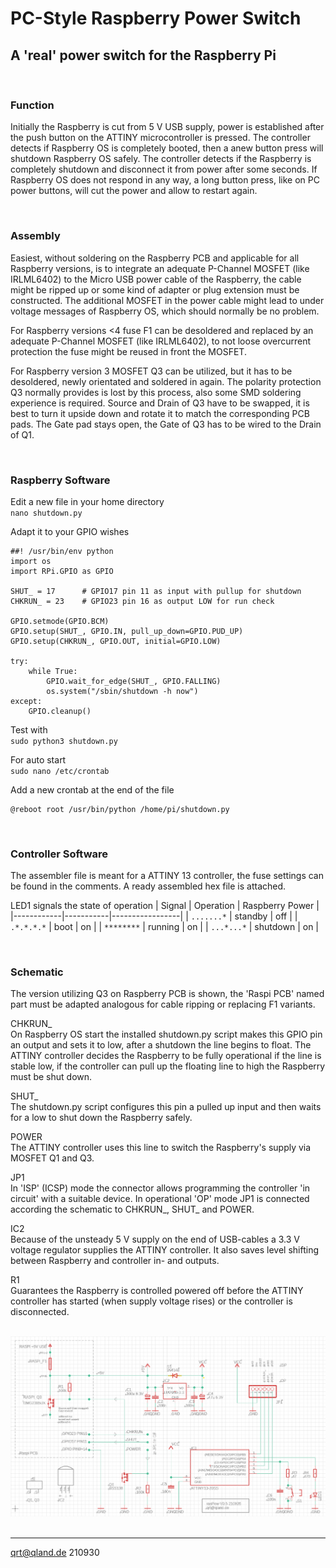 # **PC-Style Raspberry Power Switch**

## A 'real' power switch for the Raspberry Pi

<br>

### **Function**
Initially the Raspberry is cut from 5 V USB supply, power is established after the push button on the ATTINY microcontroller is pressed. The controller detects if Raspberry OS is completely booted, then a anew button press will shutdown Raspberry OS safely. The controller detects if the Raspberry is completely shutdown and disconnect it from power after some seconds. If Raspberry OS does not respond in any way, a long button press, like on PC power buttons, will cut the power and allow to restart again.

<br>

### **Assembly**
Easiest, without soldering on the Raspberry PCB and applicable for all Raspberry versions, is to integrate an adequate P-Channel MOSFET (like IRLML6402) to the Micro USB power cable of the Raspberry, the cable might be ripped up or some kind of adapter or plug extension must be constructed. The additional MOSFET in the power cable might lead to under voltage messages of Raspberry OS, which should normally be no problem.

For Raspberry versions <4 fuse F1 can be desoldered and replaced by an adequate P-Channel MOSFET (like IRLML6402), to not loose overcurrent protection the fuse might be reused in front the MOSFET.

For Raspberry version 3 MOSFET Q3 can be utilized, but it has to be desoldered, newly orientated and soldered in again. The polarity protection Q3 normally provides is lost by this process, also some SMD soldering experience is required. Source and Drain of Q3 have to be swapped, it is best to turn it upside down and rotate it to match the corresponding PCB pads. The Gate pad stays open, the Gate of Q3 has to be wired to the Drain of Q1.

<br>

### **Raspberry Software**
Edit a new file in your home directory  
`nano shutdown.py`

Adapt it to your GPIO wishes
```
##! /usr/bin/env python
import os
import RPi.GPIO as GPIO

SHUT_ = 17      # GPIO17 pin 11 as input with pullup for shutdown
CHKRUN_ = 23    # GPIO23 pin 16 as output LOW for run check

GPIO.setmode(GPIO.BCM)
GPIO.setup(SHUT_, GPIO.IN, pull_up_down=GPIO.PUD_UP)
GPIO.setup(CHKRUN_, GPIO.OUT, initial=GPIO.LOW)

try:
    while True:
        GPIO.wait_for_edge(SHUT_, GPIO.FALLING)
        os.system("/sbin/shutdown -h now")
except:
    GPIO.cleanup()
```

Test with  
`sudo python3 shutdown.py`

For auto start  
`sudo nano /etc/crontab`

Add a new crontab at the end of the file
```
@reboot root /usr/bin/python /home/pi/shutdown.py
```

<br>

### **Controller Software**
The assembler file is meant for a ATTINY 13 controller, the fuse settings can be found in the comments. A ready assembled hex file is attached.

LED1 signals the state of operation
| Signal     | Operation | Raspberry Power |
|------------|-----------|-----------------|
| `.......*` | standby   | off             |
| `.*.*.*.*` | boot      | on              |
| `********` | running   | on              |
| `...*...*` | shutdown  | on              |

<br>

### **Schematic**
The version utilizing Q3 on Raspberry PCB is shown, the 'Raspi PCB' named part must be adapted analogous for cable ripping or replacing F1 variants. 

CHKRUN_  
On Raspberry OS start the installed shutdown.py script makes this GPIO pin an output and sets it to low, after a shutdown the line begins to float. The ATTINY controller decides the Raspberry to be fully operational if the line is stable low, if the controller can pull up the floating line to high the Raspberry must be shut down.

SHUT_  
The shutdown.py script configures this pin a pulled up input and then waits for a low to shut down the Raspberry safely.

POWER  
The ATTINY controller uses this line to switch the Raspberry's supply via MOSFET Q1 and Q3.

JP1  
In 'ISP' (ICSP) mode the connector allows programming the controller 'in circuit' with a suitable device. In operational 'OP' mode JP1 is connected according the schematic to CHKRUN_, SHUT_ and POWER.

IC2  
Because of the unsteady 5 V supply on the end of USB-cables a 3.3 V voltage regulator supplies the ATTINY controller. It also saves level shifting between Raspberry and controller in- and outputs.

R1  
Guarantees the Raspberry is controlled powered off before the ATTINY controller has started (when supply voltage rises) or the controller is disconnected.

<br>

<img src="images/rasPow_schematic.png" width=1024>

<br>
<br>

---

[qrt@qland.de](mailto:qrt@qland.de) 210930
